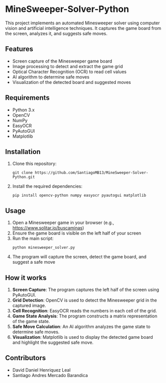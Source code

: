 # MineSweeper-Solver-Python

This project implements an automated Minesweeper solver using computer vision and artificial intelligence techniques. It captures the game board from the screen, analyzes it, and suggests safe moves.

## Features

- Screen capture of the Minesweeper game board
- Image processing to detect and extract the game grid
- Optical Character Recognition (OCR) to read cell values
- AI algorithm to determine safe moves
- Visualization of the detected board and suggested moves

## Requirements

- Python 3.x
- OpenCV
- NumPy
- EasyOCR
- PyAutoGUI
- Matplotlib

## Installation

1. Clone this repository:
   ```
   git clone https://github.com/SantiagoMB13/MineSweeper-Solver-Python.git
   ```

2. Install the required dependencies:
   ```
   pip install opencv-python numpy easyocr pyautogui matplotlib
   ```

## Usage

1. Open a Minesweeper game in your browser (e.g., https://www.solitar.io/buscaminas)
2. Ensure the game board is visible on the left half of your screen
3. Run the main script:
   ```
   python minesweeper_solver.py
   ```
4. The program will capture the screen, detect the game board, and suggest a safe move

## How it works

1. **Screen Capture**: The program captures the left half of the screen using PyAutoGUI.
2. **Grid Detection**: OpenCV is used to detect the Minesweeper grid in the captured image.
3. **Cell Recognition**: EasyOCR reads the numbers in each cell of the grid.
4. **Game State Analysis**: The program constructs a matrix representation of the game state.
5. **Safe Move Calculation**: An AI algorithm analyzes the game state to determine safe moves.
6. **Visualization**: Matplotlib is used to display the detected game board and highlight the suggested safe move.

## Contributors

- David Daniel Henriquez Leal
- Santiago Andres Mercado Barandica
